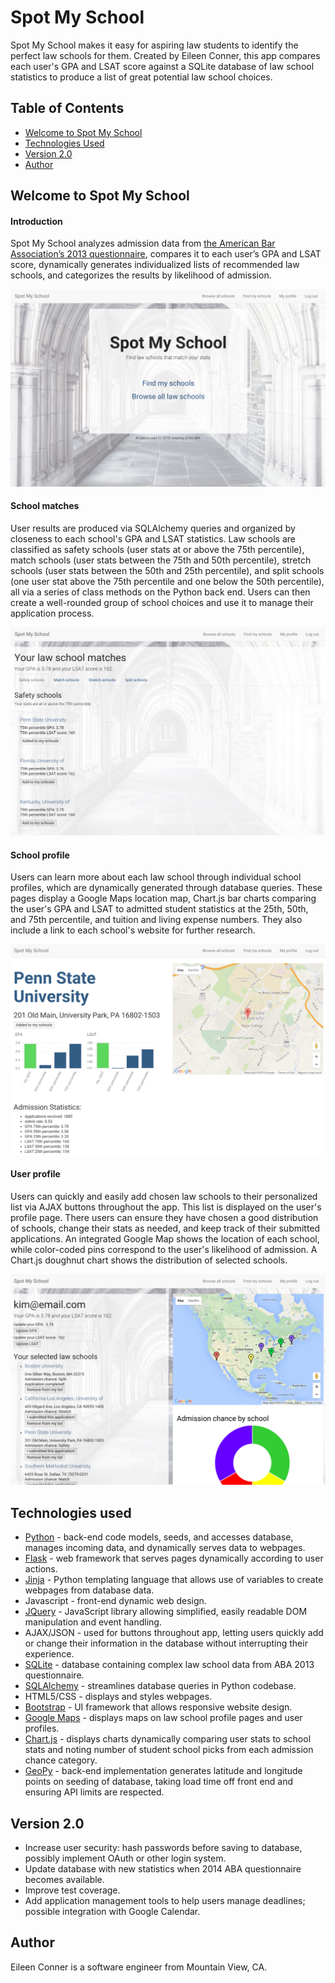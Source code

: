 # Spot My School

Spot My School makes it easy for aspiring law students to identify the perfect law schools for them. Created by Eileen Conner, this app compares each user's GPA and LSAT score against a SQLite database of law school statistics to produce a list of great potential law school choices.

## Table of Contents
* [Welcome to Spot My School](#spotmyschool)
* [Technologies Used](#technologiesused)
* [Version 2.0](#v2)
* [Author](#author)

## <a name="spotmyschool"></a>Welcome to Spot My School

#### Introduction

Spot My School analyzes admission data from [the American Bar Association’s 2013 questionnaire](http://www.americanbar.org/groups/legal_education/resources/statistics.html), compares it to each user’s GPA and LSAT score, dynamically generates individualized lists of recommended law schools, and categorizes the results by likelihood of admission. 

![Spot My School homepage](/static/images/screenshots/spot_my_school_screenshot.png)

#### School matches

User results are produced via SQLAlchemy queries and organized by closeness to each school's GPA and LSAT statistics. Law schools are classified as safety schools (user stats at or above the 75th percentile), match schools (user stats between the 75th and 50th percentile), stretch schools (user stats between the 50th and 25th percentile), and split schools (one user stat above the 75th percentile and one below the 50th percentile), all via a series of class methods on the Python back end. Users can then create a well-rounded group of school choices and use it to manage their application process.

![School matches](/static/images/screenshots/match_query_screenshot.png)

#### School profile

Users can learn more about each law school through individual school profiles, which are dynamically generated through database queries. These pages display a Google Maps location map, Chart.js bar charts comparing the user's GPA and LSAT to admitted student statistics at the 25th, 50th, and 75th percentile, and tuition and living expense numbers. They also include a link to each school's website for further research. 

![School profile](/static/images/screenshots/school_profile_screenshot.png)

#### User profile

Users can quickly and easily add chosen law schools to their personalized list via AJAX buttons throughout the app. This list is displayed on the user's profile page. There users can ensure they have chosen a good distribution of schools, change their stats as needed, and keep track of their submitted applications. An integrated Google Map shows the location of each school, while color-coded pins correspond to the user's likelihood of admission. A Chart.js doughnut chart shows the distribution of selected schools.

![User profile](/static/images/screenshots/user_profile_screenshot.png)

## <a name="technologiesused"></a>Technologies used
* [Python](https://www.python.org/) - back-end code models, seeds, and accesses database, manages incoming data, and dynamically serves data to webpages.
* [Flask](http://flask.pocoo.org/) - web framework that serves pages dynamically according to user actions.
* [Jinja](http://jinja.pocoo.org/docs/dev/) - Python templating language that allows use of variables to create webpages from database data.
* Javascript - front-end dynamic web design.
* [JQuery](https://jquery.com/) - JavaScript library allowing simplified, easily readable DOM manipulation and event handling.
* AJAX/JSON - used for buttons throughout app, letting users quickly add or change their information in the database without interrupting their experience.
* [SQLite](https://www.sqlite.org/) - database containing complex law school data from ABA 2013 questionnaire.
* [SQLAlchemy](http://www.sqlalchemy.org/) - streamlines database queries in Python codebase.
* HTML5/CSS - displays and styles webpages.
* [Bootstrap](http://getbootstrap.com/2.3.2/) - UI framework that allows responsive website design.
* [Google Maps](https://developers.google.com/maps/) - displays maps on law school profile pages and user profiles.
* [Chart.js](http://www.chartjs.org/) - displays charts dynamically comparing user stats to school stats and noting number of student school picks from each admission chance category.
* [GeoPy](https://pypi.python.org/pypi/geopy) - back-end implementation generates latitude and longitude points on seeding of database, taking load time off front end and ensuring API limits are respected.

## <a name="v2"></a>Version 2.0
* Increase user security: hash passwords before saving to database, possibly implement OAuth or other login system.
* Update database with new statistics when 2014 ABA questionnaire becomes available.
* Improve test coverage.
* Add application management tools to help users manage deadlines; possible integration with Google Calendar.

## <a name="author"></a>Author

Eileen Conner is a software engineer from Mountain View, CA.